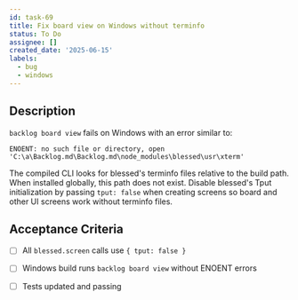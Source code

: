 ```yaml
---
id: task-69
title: Fix board view on Windows without terminfo
status: To Do
assignee: []
created_date: '2025-06-15'
labels:
  - bug
  - windows
---
```


## Description
`backlog board view` fails on Windows with an error similar to:
```
ENOENT: no such file or directory, open 'C:\a\Backlog.md\Backlog.md\node_modules\blessed\usr\xterm'
```
The compiled CLI looks for blessed's terminfo files relative to the build path. When installed globally, this path does not exist. Disable blessed's Tput initialization by passing `tput: false` when creating screens so board and other UI screens work without terminfo files.

## Acceptance Criteria
- [ ] All `blessed.screen` calls use `{ tput: false }`
- [ ] Windows build runs `backlog board view` without ENOENT errors
- [ ] Tests updated and passing

